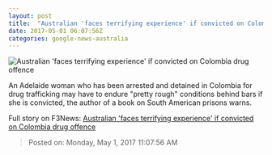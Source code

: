 ```yaml
---
layout: post
title:  "Australian 'faces terrifying experience' if convicted on Colombia drug offence"
date: 2017-05-01 06:07:56Z
categories: google-news-australia
---
```


![Australian 'faces terrifying experience' if convicted on Colombia drug offence](http://www.abc.net.au/news/image/8484446-1x1-700x700.jpg)

An Adelaide woman who has been arrested and detained in Colombia for drug trafficking may have to endure "pretty rough" conditions behind bars if she is convicted, the author of a book on South American prisons warns.


Full story on F3News: [Australian 'faces terrifying experience' if convicted on Colombia drug offence](http://www.f3nws.com/n/bK4GSB)

> Posted on: Monday, May 1, 2017 11:07:56 AM
